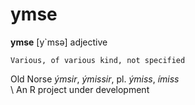 # ymse
**ymse** [y`msə] 
adjective

	Various, of various kind, not specified

Old Norse *ýmsir*, *ýmissir*, pl. *ýmiss*, *ímiss*
\
\ 
An R project under development
